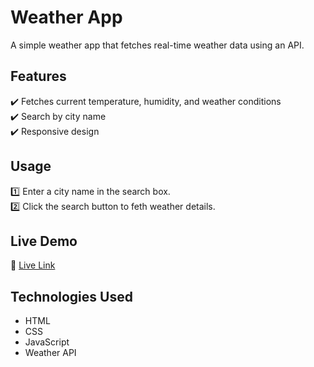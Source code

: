 # Weather App  
A simple weather app that fetches real-time weather data using an API.  

## Features  
✔️ Fetches current temperature, humidity, and weather conditions  
✔️ Search by city name  
✔️ Responsive design  

## Usage  
1️⃣ Enter a city name in the search box.  
2️⃣ Click the search button to feth weather details.  

## Live Demo  
🔗 [Live Link](https://aadhiprince.github.io/weather-app/)

## Technologies Used  
- HTML  
- CSS  
- JavaScript  
- Weather API

